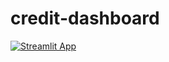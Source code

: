# credit-dashboard

[![Streamlit App](https://static.streamlit.io/badges/streamlit_badge_black_white.svg)](https://share.streamlit.io/cmbesnier/credit-dashboard/main/main/)
